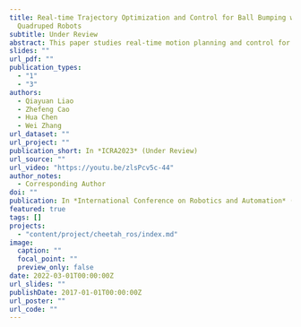 ```yaml
---
title: Real-time Trajectory Optimization and Control for Ball Bumping with
  Quadruped Robots
subtitle: Under Review
abstract: This paper studies real-time motion planning and control for ball bumping motion with quadruped robots. To enable the quadruped to bump the flying ball with different initializations, we develop a nonlinear trajectory optimization based planning scheme that jointly identifies the take-off time and state to achieve accurate ball hitting during flight phase. Such a planning scheme employs a two-dimensional single rigid body model that achieves a satisfactory balance between accuracy and efficiency for the highly time-sensitive task. To precisely execute the planned motion, tracking controller needs to incorporate the strict time-state constraint imposed on the take-off and ball hitting events. To this end, we develop an improved model predictive controller that respects the critical time-state constraints. The proposed planning and control framework is validated with a real Aliengo robot. Experiments show that the problem planning approach can be computed in approximately $60$ ms on average, enabling successful accomplishment of the ball bumping motion with various initializations in real time.
slides: ""
url_pdf: ""
publication_types:
  - "1"
  - "3"
authors:
  - Qiayuan Liao
  - Zhefeng Cao
  - Hua Chen
  - Wei Zhang
url_dataset: ""
url_project: ""
publication_short: In *ICRA2023* (Under Review)
url_source: ""
url_video: "https://youtu.be/zlsPcv5c-44"
author_notes:
  - Corresponding Author
doi: ""
publication: In *International Conference on Robotics and Automation* (Under Review)
featured: true
tags: []
projects:
  - "content/project/cheetah_ros/index.md"
image:
  caption: ""
  focal_point: ""
  preview_only: false
date: 2022-03-01T00:00:00Z
url_slides: ""
publishDate: 2017-01-01T00:00:00Z
url_poster: ""
url_code: ""
---
```

